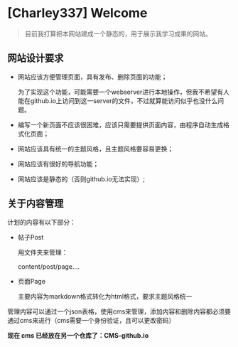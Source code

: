 # [Charley337] Welcome
> 目前我打算把本网站建成一个静态的，用于展示我学习成果的网站。

## 网站设计要求

* 网站应该方便管理页面，具有发布、删除页面的功能；

  为了实现这个功能，可能需要一个webserver进行本地操作，但我不希望有人能在github.io上访问到这一server的文件，不过就算能访问似乎也没什么问题。

* 编写一个新页面不应该很困难，应该只需要提供页面内容，由程序自动生成格式化页面；

* 网站应该具有统一的主题风格，且主题风格要容易更换；

* 网站应该有很好的导航功能；

* 网站应该是静态的（否则github.io无法实现）;

## 关于内容管理

计划的内容有以下部分：

* 帖子Post

  用文件夹来管理：

  content/post/page....

* 页面Page

  主要内容为markdown格式转化为html格式，要求主题风格统一

管理内容可以通过一个json表格，使用cms来管理，添加内容和删除内容都必须要通过cms来进行（cms需要一个身份验证，且可以更改密码）

**现在 cms 已经放在另一个仓库了：CMS-github.io** 